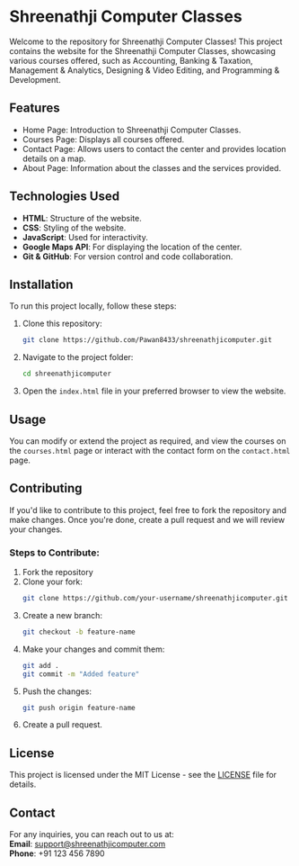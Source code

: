 # Shreenathji Computer Classes

Welcome to the repository for Shreenathji Computer Classes! This project contains the website for the Shreenathji Computer Classes, showcasing various courses offered, such as Accounting, Banking & Taxation, Management & Analytics, Designing & Video Editing, and Programming & Development.

## Features

- Home Page: Introduction to Shreenathji Computer Classes.
- Courses Page: Displays all courses offered.
- Contact Page: Allows users to contact the center and provides location details on a map.
- About Page: Information about the classes and the services provided.

## Technologies Used

- **HTML**: Structure of the website.
- **CSS**: Styling of the website.
- **JavaScript**: Used for interactivity.
- **Google Maps API**: For displaying the location of the center.
- **Git & GitHub**: For version control and code collaboration.

## Installation

To run this project locally, follow these steps:

1. Clone this repository:
    ```bash
    git clone https://github.com/Pawan8433/shreenathjicomputer.git
    ```
2. Navigate to the project folder:
    ```bash
    cd shreenathjicomputer
    ```
3. Open the `index.html` file in your preferred browser to view the website.

## Usage

You can modify or extend the project as required, and view the courses on the `courses.html` page or interact with the contact form on the `contact.html` page.

## Contributing

If you'd like to contribute to this project, feel free to fork the repository and make changes. Once you're done, create a pull request and we will review your changes.

### Steps to Contribute:
1. Fork the repository
2. Clone your fork:
    ```bash
    git clone https://github.com/your-username/shreenathjicomputer.git
    ```
3. Create a new branch:
    ```bash
    git checkout -b feature-name
    ```
4. Make your changes and commit them:
    ```bash
    git add .
    git commit -m "Added feature"
    ```
5. Push the changes:
    ```bash
    git push origin feature-name
    ```
6. Create a pull request.

## License

This project is licensed under the MIT License - see the [LICENSE](LICENSE) file for details.

## Contact

For any inquiries, you can reach out to us at:  
**Email**: support@shreenathjicomputer.com  
**Phone**: +91 123 456 7890  
